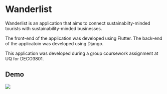 # Wanderlist

Wanderlist is an application that aims to connect sustainabilty-minded tourists with sustainability-minded businesses. 

The front-end of the application was developed using Flutter. The back-end of the applicatoin was developed using Django. 

This application was developed during a group coursework assignment at UQ for DECO3801. 

## Demo 

![](demo.gif)
